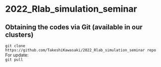 # 2022_Rlab_simulation_seminar

## Obtaining the codes via Git (available in our clusters) <br>
 `git clone https://github.com/TakeshiKawasaki/2022_Rlab_simulation_seminar repo` <br>
 For update:<br>
 `git pull` 
